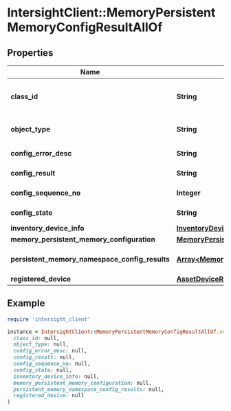 # IntersightClient::MemoryPersistentMemoryConfigResultAllOf

## Properties

| Name | Type | Description | Notes |
| ---- | ---- | ----------- | ----- |
| **class_id** | **String** | The fully-qualified name of the instantiated, concrete type. This property is used as a discriminator to identify the type of the payload when marshaling and unmarshaling data. | [default to &#39;memory.PersistentMemoryConfigResult&#39;] |
| **object_type** | **String** | The fully-qualified name of the instantiated, concrete type. The value should be the same as the &#39;ClassId&#39; property. | [default to &#39;memory.PersistentMemoryConfigResult&#39;] |
| **config_error_desc** | **String** | Error in the result of a previously applied Persistent Memory configuration on a server. | [optional][readonly] |
| **config_result** | **String** | Result of a previously applied Persistent Memory configuration on a server. | [optional][readonly] |
| **config_sequence_no** | **Integer** | Sequence number of a previously applied Persistent Memory configuration on a server. | [optional][readonly] |
| **config_state** | **String** | State of a previously applied Persistent Memory configuration on a server. | [optional][readonly] |
| **inventory_device_info** | [**InventoryDeviceInfoRelationship**](InventoryDeviceInfoRelationship.md) |  | [optional] |
| **memory_persistent_memory_configuration** | [**MemoryPersistentMemoryConfigurationRelationship**](MemoryPersistentMemoryConfigurationRelationship.md) |  | [optional] |
| **persistent_memory_namespace_config_results** | [**Array&lt;MemoryPersistentMemoryNamespaceConfigResultRelationship&gt;**](MemoryPersistentMemoryNamespaceConfigResultRelationship.md) | An array of relationships to memoryPersistentMemoryNamespaceConfigResult resources. | [optional][readonly] |
| **registered_device** | [**AssetDeviceRegistrationRelationship**](AssetDeviceRegistrationRelationship.md) |  | [optional] |

## Example

```ruby
require 'intersight_client'

instance = IntersightClient::MemoryPersistentMemoryConfigResultAllOf.new(
  class_id: null,
  object_type: null,
  config_error_desc: null,
  config_result: null,
  config_sequence_no: null,
  config_state: null,
  inventory_device_info: null,
  memory_persistent_memory_configuration: null,
  persistent_memory_namespace_config_results: null,
  registered_device: null
)
```

